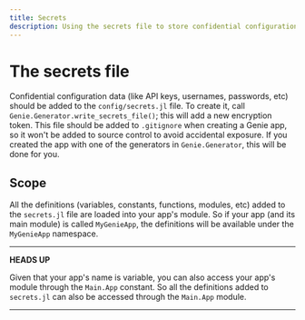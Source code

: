 ```yaml
---
title: Secrets
description: Using the secrets file to store confidential configuration data.
---
```


# The secrets file

Confidential configuration data (like API keys, usernames, passwords, etc) should be added to the `config/secrets.jl` file. To create it, call `Genie.Generator.write_secrets_file()`; this will add a new encryption token. This file should be added to `.gitignore` when creating a Genie app, so it won't be added to source control to avoid accidental exposure. If you created the app with one of the generators in `Genie.Generator`, this will be done for you.

## Scope

All the definitions (variables, constants, functions, modules, etc) added to the `secrets.jl` file are loaded into your
app's module. So if your app (and its main module) is called `MyGenieApp`, the definitions will be available under the `MyGenieApp` namespace.

---
**HEADS UP**

Given that your app's name is variable, you can also access your app's module through the `Main.App` constant. So all
the definitions added to `secrets.jl` can also be accessed through the `Main.App` module.

---
